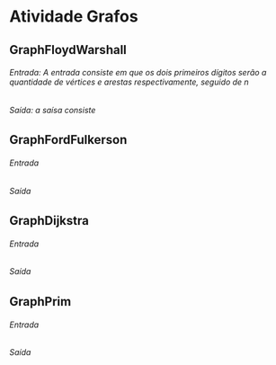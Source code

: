 # Atividade Grafos


## GraphFloydWarshall
###### Entrada: A entrada consiste em que os dois primeiros dígitos serão a quantidade de vértices e arestas respectivamente, seguido de n

###### Saída: a saísa consiste 

## GraphFordFulkerson
###### Entrada

###### Saída

## GraphDijkstra
###### Entrada

###### Saída

## GraphPrim
###### Entrada

###### Saída
